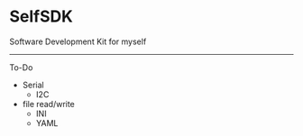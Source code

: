# SelfSDK
Software Development Kit for myself


---
To-Do

* Serial
   * I2C
* file read/write
   * INI
   * YAML    
